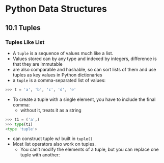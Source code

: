 # Python Data Structures

## 10.1 Tuples

### Tuples Like List

* A `tuple` is a sequence of values much like a list.
* Values stored can by any type and indexed by integers, difference is that they are immutable
* are also comparable and hashable, so can sort lists of them and use tuples as key values in Python dictionaries
* a `tuple` is a comma-separated list of values:
```python
>>> t = 'a', 'b', 'c', 'd', 'e'
```
* To create a tuple with a single element, you have to include the final comma:
  * without it, treats it as a string
```python
>>> t1 = ('a',)
>>> type(t1)
<type 'tuple'>
```
* can construct tuple w/ built in `tuple()`
* Most list operators also work on tuples.
  * You can’t modify the elements of a tuple, but you can replace one tuple with another:
